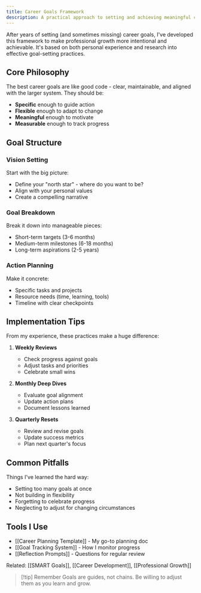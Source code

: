 ```yaml
---
title: Career Goals Framework
description: A practical approach to setting and achieving meaningful career objectives
---
```


After years of setting (and sometimes missing) career goals, I've developed this framework to make professional growth more intentional and achievable. It's based on both personal experience and research into effective goal-setting practices.

## Core Philosophy

The best career goals are like good code - clear, maintainable, and aligned with the larger system. They should be:

- **Specific** enough to guide action
- **Flexible** enough to adapt to change
- **Meaningful** enough to motivate
- **Measurable** enough to track progress

## Goal Structure

### Vision Setting

Start with the big picture:

- Define your "north star" - where do you want to be?
- Align with your personal values
- Create a compelling narrative

### Goal Breakdown

Break it down into manageable pieces:

- Short-term targets (3-6 months)
- Medium-term milestones (6-18 months)
- Long-term aspirations (2-5 years)

### Action Planning

Make it concrete:

- Specific tasks and projects
- Resource needs (time, learning, tools)
- Timeline with clear checkpoints

## Implementation Tips

From my experience, these practices make a huge difference:

1. **Weekly Reviews**

   - Check progress against goals
   - Adjust tasks and priorities
   - Celebrate small wins

2. **Monthly Deep Dives**

   - Evaluate goal alignment
   - Update action plans
   - Document lessons learned

3. **Quarterly Resets**
   - Review and revise goals
   - Update success metrics
   - Plan next quarter's focus

## Common Pitfalls

Things I've learned the hard way:

- Setting too many goals at once
- Not building in flexibility
- Forgetting to celebrate progress
- Neglecting to adjust for changing circumstances

## Tools I Use

- [[Career Planning Template]] - My go-to planning doc
- [[Goal Tracking System]] - How I monitor progress
- [[Reflection Prompts]] - Questions for regular review

Related: [[SMART Goals]], [[Career Development]], [[Professional Growth]]

> [!tip] Remember
> Goals are guides, not chains. Be willing to adjust them as you learn and grow.
